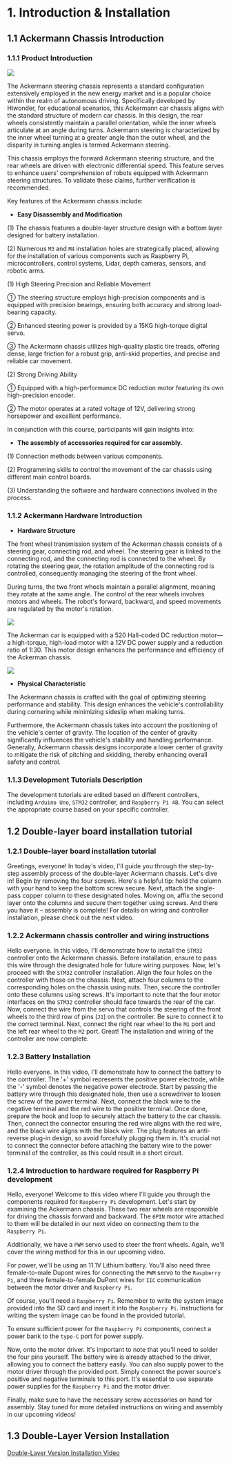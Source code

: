 # 1. Introduction & Installation

## 1.1 Ackermann Chassis Introduction

### 1.1.1 Product Introduction

<img src="../_static/media/chapter_1/section_1/media/image2.png" class="common_img" />

The Ackermann steering chassis represents a standard configuration extensively employed in the new energy market and is a popular choice within the realm of autonomous driving. Specifically developed by Hiwonder, for educational scenarios, this Ackermann car chassis aligns with the standard structure of modern car chassis. In this design, the rear wheels consistently maintain a parallel orientation, while the inner wheels articulate at an angle during turns. Ackermann steering is characterized by the inner wheel turning at a greater angle than the outer wheel, and the disparity in turning angles is termed Ackermann steering.

This chassis employs the forward Ackermann steering structure, and the rear wheels are driven with electronic differential speed. This feature serves to enhance users' comprehension of robots equipped with Ackermann steering structures. To validate these claims, further verification is recommended.

Key features of the Ackermann chassis include:

* **Easy Disassembly and Modification**

(1) The chassis features a double-layer structure design with a bottom layer designed for battery installation.

(2) Numerous `M3` and `M4` installation holes are strategically placed, allowing for the installation of various components such as Raspberry Pi, microcontrollers, control systems, Lidar, depth cameras, sensors, and robotic arms.

(1) High Steering Precision and Reliable Movement

① The steering structure employs high-precision components and is equipped with precision bearings, ensuring both accuracy and strong load-bearing capacity.

② Enhanced steering power is provided by a 15KG high-torque digital servo.

③ The Ackermann chassis utilizes high-quality plastic tire treads, offering dense, large friction for a robust grip, anti-skid properties, and precise and reliable car movement.

(2) Strong Driving Ability

① Equipped with a high-performance DC reduction motor featuring its own high-precision encoder.

② The motor operates at a rated voltage of 12V, delivering strong horsepower and excellent performance.

In conjunction with this course, participants will gain insights into:

* **The assembly of accessories required for car assembly.**

(1) Connection methods between various components.

(2) Programming skills to control the movement of the car chassis using different main control boards.

(3) Understanding the software and hardware connections involved in the process.

### 1.1.2 Ackermann Hardware Introduction

* **Hardware Structure**

The front wheel transmission system of the Ackerman chassis consists of a steering gear, connecting rod, and wheel. The steering gear is linked to the connecting rod, and the connecting rod is connected to the wheel. By rotating the steering gear, the rotation amplitude of the connecting rod is controlled, consequently managing the steering of the front wheel.

During turns, the two front wheels maintain a parallel alignment, meaning they rotate at the same angle. The control of the rear wheels involves motors and wheels. The robot's forward, backward, and speed movements are regulated by the motor's rotation.

<img src="../_static/media/chapter_1/section_1/media/image3.png" class="common_img" />

The Ackerman car is equipped with a 520 Hall-coded DC reduction motor—a high-torque, high-load motor with a 12V DC power supply and a reduction ratio of 1:30. This motor design enhances the performance and efficiency of the Ackerman chassis.

<img src="../_static/media/chapter_1/section_1/media/image4.png" class="common_img" />

* **Physical Characteristic**

The Ackermann chassis is crafted with the goal of optimizing steering performance and stability. This design enhances the vehicle's controllability during cornering while minimizing sideslip when making turns.

Furthermore, the Ackermann chassis takes into account the positioning of the vehicle's center of gravity. The location of the center of gravity significantly influences the vehicle's stability and handling performance. Generally, Ackermann chassis designs incorporate a lower center of gravity to mitigate the risk of pitching and skidding, thereby enhancing overall safety and control.

### 1.1.3 Development Tutorials Description

The development tutorials are edited based on different controllers, including `Arduino Uno`, `STM32` controller, and `Raspberry Pi 4B`. You can select the appropriate course based on your specific controller.

## 1.2 Double-layer board installation tutorial

### 1.2.1 Double-layer board installation tutorial

Greetings, everyone! In today's video, I'll guide you through the step-by-step assembly process of the double-layer Ackermann chassis. Let's dive in! Begin by removing the four screws. Here's a helpful tip: hold the column with your hand to keep the bottom screw secure. Next, attach the single-pass copper column to these designated holes. Moving on, affix the second layer onto the columns and secure them together using screws. And there you have it – assembly is complete! For details on wiring and controller installation, please check out the next video.

### 1.2.2 Ackermann chassis controller and wiring instructions

Hello everyone. In this video, I'll demonstrate how to install the `STM32` controller onto the Ackermann chassis. Before installation, ensure to pass this wire through the designated hole for future wiring purposes. Now, let's proceed with the `STM32` controller installation. Align the four holes on the controller with those on the chassis. Next, attach four columns to the corresponding holes on the chassis using nuts. Then, secure the controller onto these columns using screws. It's important to note that the four motor interfaces on the `STM32` controller should face towards the rear of the car. Now, connect the wire from the servo that controls the steering of the front wheels to the third row of pins (`J1`) on the controller. Be sure to connect it to the correct terminal. Next, connect the right rear wheel to the `M1` port and the left rear wheel to the `M2` port. Great! The installation and wiring of the controller are now complete.

### 1.2.3 Battery Installation

Hello everyone. In this video, I'll demonstrate how to connect the battery to the controller. The '+' symbol represents the positive power electrode, while the '-' symbol denotes the negative power electrode. Start by passing the battery wire through this designated hole, then use a screwdriver to loosen the screw of the power terminal. Next, connect the black wire to the negative terminal and the red wire to the positive terminal. Once done, prepare the hook and loop to securely attach the battery to the car chassis. Then, connect the connector ensuring the red wire aligns with the red wire, and the black wire aligns with the black wire. The plug features an anti-reverse plug-in design, so avoid forcefully plugging them in. It's crucial not to connect the connector before attaching the battery wire to the power terminal of the controller, as this could result in a short circuit.

### 1.2.4 Introduction to hardware required for Raspberry Pi development

Hello, everyone! Welcome to this video where I'll guide you through the components required for `Raspberry Pi` development. Let's start by examining the Ackermann chassis. These two rear wheels are responsible for driving the chassis forward and backward. The `6PIN` motor wire attached to them will be detailed in our next video on connecting them to the `Raspberry Pi`.

Additionally, we have a `PWM` servo used to steer the front wheels. Again, we'll cover the wiring method for this in our upcoming video.

For power, we'll be using an 11.1V Lithium battery. You'll also need three female-to-male Dupont wires for connecting the `PWM` servo to the `Raspberry Pi`, and three female-to-female DuPont wires for `IIC` communication between the motor driver and `Raspberry Pi`.

Of course, you'll need a `Raspberry Pi`. Remember to write the system image provided into the SD card and insert it into the `Raspberry Pi`. Instructions for writing the system image can be found in the provided tutorial.

To ensure sufficient power for the `Raspberry Pi` components, connect a power bank to the `type-C` port for power supply.

Now, onto the motor driver. It's important to note that you'll need to solder the four pins yourself. The battery wire is already attached to the driver, allowing you to connect the battery easily. You can also supply power to the motor driver through the provided port. Simply connect the power source's positive and negative terminals to this port. It's essential to use separate power supplies for the `Raspberry Pi` and the motor driver.

Finally, make sure to have the necessary screw accessories on hand for assembly. Stay tuned for more detailed instructions on wiring and assembly in our upcoming videos!

## 1.3 Double-Layer Version Installation

[Double-Layer Version Installation Video](https://youtu.be/8mtxbLwPIhk)
